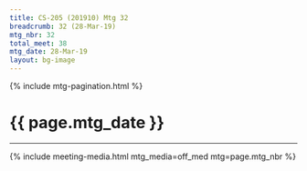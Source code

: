 ```yaml
---
title: CS-205 (201910) Mtg 32
breadcrumb: 32 (28-Mar-19)
mtg_nbr: 32
total_meet: 38
mtg_date: 28-Mar-19
layout: bg-image
---
```

{% include mtg-pagination.html %}
<h1 class="text-center">{{ page.mtg_date }}</h1>
<hr />
{% include meeting-media.html mtg_media=off_med mtg=page.mtg_nbr %}
